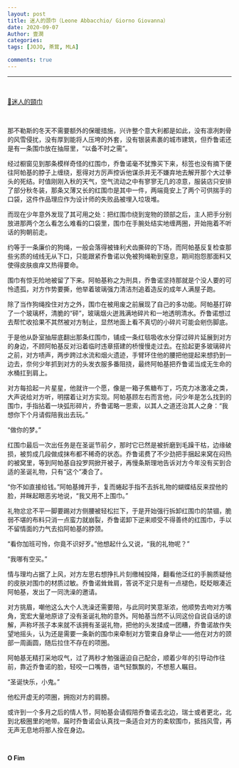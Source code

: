 ```yaml
---
layout: post
title: 迷人的颈巾（Leone Abbacchio/ Giorno Giovanna）
date: 2020-09-07
Author: 壹澗
categories: 
tags: [JOJO, 茶茸, MLA]

comments: true
--- 
```


***

<br/>

[🎵迷人的頸巾](https://www.youtube.com/watch?v=cQDg_QizCE8 "迷人的頸巾")

<br/>

那不勒斯的冬天不需要额外的保暖措施，兴许整个意大利都是如此，没有凛冽刺骨的风雪侵扰，没有厚到能将人压垮的外套，没有银装素裹的城市建筑，但乔鲁诺还是有一条围巾放在抽屉里，“以备不时之需”。

经过橱窗见到那条模样奇怪的红围巾，乔鲁诺毫不犹豫买下来，标签也没有摘下便往阿帕基的脖子上缠绕，惹得对方厉声控诉他谋杀并无不嫌弃地去解开那个大过拳头的死结。时值刚刚入秋的天气，空气流动之中有寥寥无几的凉意，服装店只安排了部分秋冬装，那条又薄又长的红围巾是其中一件，两端竟安上了两个可供揣手的口袋，这件作品理应作为设计师的失败品被埋入垃圾堆。

而现在少年意外发现了其可用之处：把红围巾绕到宠物的颈部之后，主人把手分别放进那两个怎么看怎么难看的口袋里，围巾在手腕处结实地缠两圈，开始拖着不听话的狗朝前走。

约等于一条廉价的狗绳，一般会落得被锋利犬齿撕碎的下场，而阿帕基反复检查那些劣质的绒线无从下口，只能跟紧乔鲁诺以免被狗绳勒到窒息，期间抱怨那面料又使得皮肤痕痒又热得要命。

围巾有惊无险地被留了下来。阿帕基称之为刑具，乔鲁诺坚持那就是个没人要的可怜遗孤，对方作势要撕，他举着玻璃强力清洁剂追着造反的成年人满屋子跑。

除了当作狗绳拴住对方之外，围巾在被用废之前展现了自己的多功能。阿帕基打碎了一个玻璃杯，清脆的“砰”，玻璃烟火迸溅满地碎片和一地透明清水。乔鲁诺想过去帮忙收拾果不其然被对方制止，显然地面上看不真切的小碎片可能会剜伤脚底。

于是他从卧室抽屉底翻出那条红围巾，铺成一条红毯吸收水分穿过碎片延展到对方的身边，不顾阿帕基反对沿着临时违章搭建的桥慢慢走过去。在拾起更多玻璃碎片之前，对方啧声，两步跨过水流和烟火遗迹，手臂环住他的腰把他提起来想扔到一边去，奈何少年抓到对方的头发衣服多番阻挠，最终阿帕基把乔鲁诺当成无生命的水桶扛到肩上。

对方每拾起一片星星，他就许一个愿，像是一箱子焦糖布丁，巧克力冰激凌之类，大声说给对方听，明摆着让对方实现。阿帕基顾左右而言他，问少年是怎么找到的围巾，手指拈着一块弧形碎片，乔鲁诺略一思索，以其人之道还治其人之身：“我想你下个月请假陪我出去玩。”

“做你的梦。”

红围巾最后一次出任务是在圣诞节前夕，那时它已然是被折磨到毛躁干枯，边缘破损，被剪成几段做成抹布都不稀奇的状态。乔鲁诺费了不少劲把手捆起来窝在闷热的被窝里，等到阿帕基自投罗网掀开被子，再慢条斯理地告诉对方今年没有买到合适的圣诞礼物，只有“这个”凑合了。

“你不如直接给钱。”阿帕基摊开手，复而蜷起手指不去拆礼物的蝴蝶结反来捏他的脸，并眯起眼恶劣地说，“我又用不上围巾。”

礼物忿忿不平一脚要踢对方侧腰被轻松拦下，于是开始强行拆卸红围巾的禁锢，脆弱不堪的布料只消一点蛮力就崩裂，乔鲁诺卸下逆来顺受不得善终的红围巾，手以不留情面的力气去掐阿帕基的脖颈。

“看你加班可怜，你竟不识好歹。”他想起什么又说，“我的礼物呢？”

“我哪有空买。”

情与理均占据了上风，对方左思右想挣扎片刻缴械投降，翻看他泛红的手腕质疑他的皮肤对围巾的材质过敏。乔鲁诺耸耸肩，答说不定只是有一点褪色，眨眨眼凑近阿帕基，发出了一同洗澡的邀请。

对方挑眉，嘲他这么大个人洗澡还需要陪，与此同时笑意渐浓，他顺势去吻对方嘴角，宽宏大量地原谅了没有圣诞礼物的意外。阿帕基当然不认同这份自说自话的谅解，声称坏孩子本来就不该拥有圣诞礼物，把他的头发揉成一团糟，乔鲁诺故作失望地摇头，认为还是需要一条新的围巾来牵制对方管束自身举止——他在对方的颈部一周画圆，随后拉住不存在的项圈。

阿帕基无精打采地叹气，过了两秒才勉强逼迫自己配合，顺着少年的引导动作往前，靠近乔鲁诺的脸，轻咬一口嘴唇，语气轻飘飘的，不想惹人瞩目。

“圣诞快乐，小鬼。”

他松开虚无的项圈，拥抱对方的肩膀。

或许到一个多月之后的情人节，阿帕基会请假陪乔鲁诺去北边，瑞士或者更北，北到北极圈里的地带。届时乔鲁诺会认真找一条适合对方的柔软围巾，抵挡风雪，再无声无息地将那人拴在身边。

<br/>

**O Fim**

